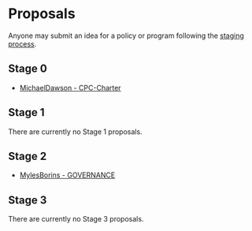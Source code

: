 # Proposals

Anyone may submit an idea for a policy or program following the [staging process](../STAGING_PROCESS.md).

## Stage 0

* [MichaelDawson - CPC-Charter](mdawson-cpc-charter)

## Stage 1

There are currently no Stage 1 proposals.

## Stage 2

* [MylesBorins - GOVERNANCE](mylesborins-GOVERNANCE)

## Stage 3

There are currently no Stage 3 proposals.
